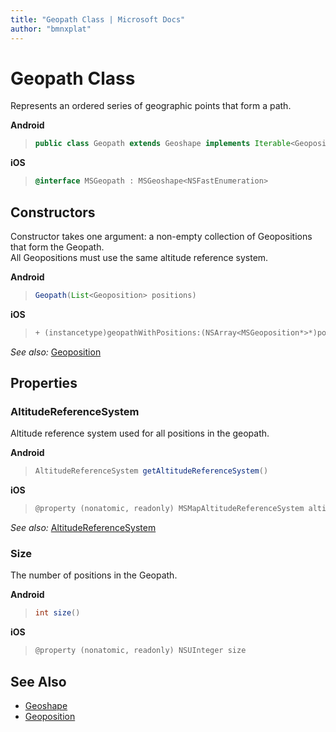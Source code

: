 ```yaml
---
title: "Geopath Class | Microsoft Docs"
author: "bmnxplat"
---
```


# Geopath Class

Represents an ordered series of geographic points that form a path.

**Android**

>```java
> public class Geopath extends Geoshape implements Iterable<Geoposition>
>```

**iOS**

>```objectivec
> @interface MSGeopath : MSGeoshape<NSFastEnumeration>
>```


## Constructors

Constructor takes one argument: a non-empty collection of Geopositions that form the Geopath.  
All Geopositions must use the same altitude reference system.

**Android**

>```java
> Geopath(List<Geoposition> positions)
>```

**iOS**

>```objectivec
> + (instancetype)geopathWithPositions:(NSArray<MSGeoposition*>*)positions
>```

_See also:_ [Geoposition](geoposition-class.md)


## Properties

### AltitudeReferenceSystem

Altitude reference system used for all positions in the geopath.

**Android**

>```java
> AltitudeReferenceSystem getAltitudeReferenceSystem()
>```

**iOS**

>```objectivec
> @property (nonatomic, readonly) MSMapAltitudeReferenceSystem altitudeReferenceSystem
>```

_See also:_ [AltitudeReferenceSystem](AltitudeReferenceSystem-enumeration.md)

### Size

The number of positions in the Geopath.

**Android**

>```java
> int size()
>```

**iOS**

>```objectivec
> @property (nonatomic, readonly) NSUInteger size
>```


## See Also

* [Geoshape](Geoshape-class.md)
* [Geoposition](Geoposition-class.md)
